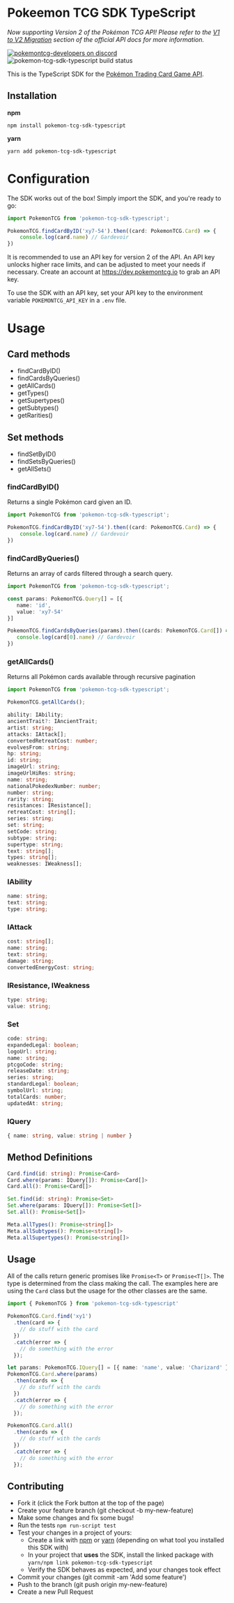 # Pokeemon TCG SDK TypeScript

*Now supporting Version 2 of the Pokémon TCG API! Please refer to the [V1 to V2 Migration](https://docs.pokemontcg.io/#documentationmigration) section of the 
official API docs for more information.*

[![pokemontcg-developers on discord](https://img.shields.io/badge/discord-pokemontcg--developers-738bd7.svg)](https://discord.gg/dpsTCvg)
![pokemon-tcg-sdk-typescript build status](https://github.com/acupoftee/pokemon-tcg-sdk-typescript/actions/workflows/sdk_test.yaml/badge.svg
)

This is the TypeScript SDK for the [Pokémon Trading Card Game API](https://docs.pokemontcg.io).

## Installation

**npm**

    npm install pokemon-tcg-sdk-typescript

**yarn**

    yarn add pokemon-tcg-sdk-typescript

# Configuration
The SDK works out of the box! Simply import the SDK, and you're ready to go:
```typescript
import PokemonTCG from 'pokemon-tcg-sdk-typescript';

PokemonTCG.findCardByID('xy7-54').then((card: PokemonTCG.Card) => {
    console.log(card.name) // Gardevoir
})
```

It is recommended to use an API key for version 2 of the API. An API key unlocks higher race limits, and can 
be adjusted to meet your needs if necessary. Create an account at https://dev.pokemontcg.io to grab an API key.

To use the SDK with an API key, set your API key to the environment variable `POKEMONTCG_API_KEY` in a `.env` file. 

# Usage

## Card methods
* findCardByID()
* findCardsByQueries()
* getAllCards()
* getTypes()
* getSupertypes()
* getSubtypes()
* getRarities()

## Set methods
* findSetByID()
* findSetsByQueries()
* getAllSets()

### findCardByID()
Returns a single Pokémon card given an ID. 
```typescript
import PokemonTCG from 'pokemon-tcg-sdk-typescript';

PokemonTCG.findCardByID('xy7-54').then((card: PokemonTCG.Card) => {
    console.log(card.name) // Gardevoir
})
```

### findCardByQueries()
Returns an array of cards filtered through a search query.
```typescript
import PokemonTCG from 'pokemon-tcg-sdk-typescript';

const params: PokemonTCG.Query[] = [{
   name: 'id',
   value: 'xy7-54'
}]

PokemonTCG.findCardsByQueries(params).then((cards: PokemonTCG.Card[]) => {
   console.log(card[0].name) // Gardevoir
})
```
### getAllCards()
Returns all Pokémon cards available through recursive pagination
```typescript
import PokemonTCG from 'pokemon-tcg-sdk-typescript';

PokemonTCG.getAllCards();
```

```typescript
ability: IAbility;
ancientTrait?: IAncientTrait;
artist: string;
attacks: IAttack[];
convertedRetreatCost: number;
evolvesFrom: string;
hp: string;
id: string;
imageUrl: string;
imageUrlHiRes: string;
name: string;
nationalPokedexNumber: number;
number: string;
rarity: string;
resistances: IResistance[];
retreatCost: string[];
series: string;
set: string;
setCode: string;
subtype: string;
supertype: string;
text: string[];
types: string[];
weaknesses: IWeakness[];
```

### IAbility

```typescript
name: string;
text: string;
type: string;
```

### IAttack

```typescript
cost: string[];
name: string;
text: string;
damage: string;
convertedEnergyCost: string;
```

### IResistance, IWeakness

```typescript
type: string;
value: string;
```

### Set

```typescript
code: string;
expandedLegal: boolean;
logoUrl: string;
name: string;
ptcgoCode: string;
releaseDate: string;
series: string;
standardLegal: boolean;
symbolUrl: string;
totalCards: number;
updatedAt: string;
```

### IQuery

```typescript
{ name: string, value: string | number }
```

## Method Definitions

```typescript
Card.find(id: string): Promise<Card>
Card.where(params: IQuery[]): Promise<Card[]>
Card.all(): Promise<Card[]>

Set.find(id: string): Promise<Set>
Set.where(params: IQuery[]): Promise<Set[]>
Set.all(): Promise<Set[]>

Meta.allTypes(): Promise<string[]>
Meta.allSubtypes(): Promise<string[]>
Meta.allSupertypes(): Promise<string[]>
```

## Usage

All of the calls return generic promises like `Promise<T>` or `Promise<T[]>`. The type is determined from the class making the call. The examples here are using the `Card` class but the usage for the other classes are the same.

```typescript
import { PokemonTCG } from 'pokemon-tcg-sdk-typescript'

PokemonTCG.Card.find('xy1')
  .then(card => {
    // do stuff with the card
  })
  .catch(error => {
    // do something with the error
  });

let params: PokemonTCG.IQuery[] = [{ name: 'name', value: 'Charizard' }];
PokemonTCG.Card.where(params)
  .then(cards => {
    // do stuff with the cards
  })
  .catch(error => {
    // do something with the error
  });

PokemonTCG.Card.all()
  .then(cards => {
    // do stuff with the cards
  })
  .catch(error => {
    // do something with the error
  });
```

## Contributing
 * Fork it (click the Fork button at the top of the page)
 * Create your feature branch (git checkout -b my-new-feature)
 * Make some changes and fix some bugs!
 * Run the tests `npm run-script test`
 * Test your changes in a project of yours:
   * Create a link with [npm](https://docs.npmjs.com/cli/link.html) or [yarn](https://yarnpkg.com/lang/en/docs/cli/link/) (depending on what tool you installed this SDK with)
   * In your project that **uses** the SDK, install the linked package with `yarn/npm link pokemon-tcg-sdk-typescript`
   * Verify the SDK behaves as expected, and your changes took effect
 * Commit your changes (git commit -am 'Add some feature')
 * Push to the branch (git push origin my-new-feature)
 * Create a new Pull Request

